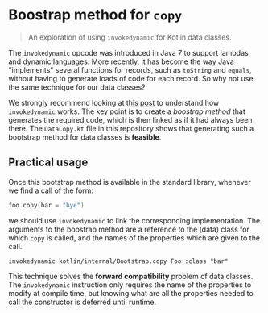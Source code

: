 # Boostrap method for `copy`

> An exploration of using `invokedynamic` for Kotlin data classes.

The `invokedynamic` opcode was introduced in Java 7 to support lambdas and dynamic languages.
More recently, it has become the way Java "implements" several functions for records, such
as `toString` and `equals`, without having to generate loads of code for each record.
So why not use the same technique for our data classes?

We strongly recommend looking at [this post](https://www.baeldung.com/java-invoke-dynamic)
to understand how `invokedynamic` works. The key point is to create a _boostrap method_ that
generates the required code, which is then linked as if it had always been there.
The `DataCopy.kt` file in this repository shows that generating such a bootstrap method for
data classes is **feasible**.

## Practical usage

Once this bootstrap method is available in the standard library, whenever we find a call
of the form:

```kotlin
foo.copy(bar = "bye")
```

we should use `invokedynamic` to link the corresponding implementation. The arguments to
the boostrap method are a reference to the (data) class for which `copy` is called, and
the names of the properties which are given to the call.

```
invokedynamic kotlin/internal/Bootstrap.copy Foo::class "bar"
```

This technique solves the **forward compatibility** problem of data classes.
The `invokedynamic` instruction only requires the name of the properties to modify at
compile time, but knowing what are all the properties needed to call the constructor is
deferred until runtime.